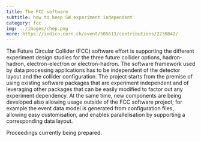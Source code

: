 ```yaml
---
title: The FCC software
subtitle: how to keep SW experiment independent
category: fcc
img: ../images/chep.png
more: https://indico.cern.ch/event/505613/contributions/2230842/
---
```

The Future Circular Collider (FCC) software effort is supporting the different experiment design studies for the three future collider options, hadron-hadron, electron-electron or electron-hadron. The software framework used by data processing applications has to be independent of the detector layout and the collider configuration. The project starts from the premise of using existing software packages that are experiment independent and of leveraging other packages that can be easily modified to factor out any experiment dependency.
At the same time, new components are being developed also allowing usage outside of the FCC software project; for example the event data model is generated from configuration files, allowing easy customisation, and enables parallelisation by supporting a corresponding data layout.

Proceedings currently being prepared.
